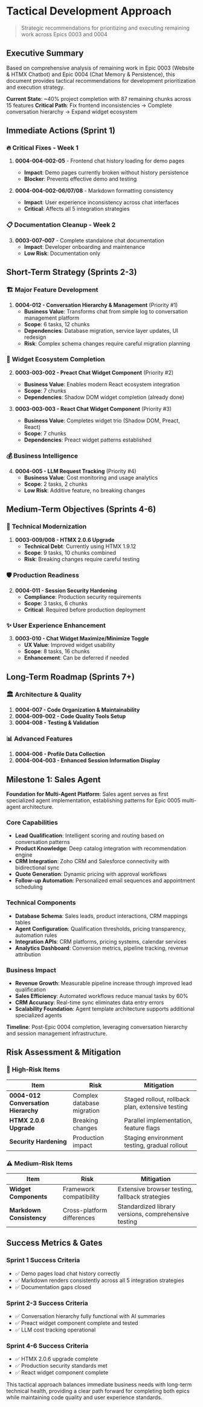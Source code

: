 # Tactical Development Approach
> Strategic recommendations for prioritizing and executing remaining work across Epics 0003 and 0004

## Executive Summary

Based on comprehensive analysis of remaining work in Epic 0003 (Website & HTMX Chatbot) and Epic 0004 (Chat Memory & Persistence), this document provides tactical recommendations for development prioritization and execution strategy.

**Current State**: ~40% project completion with 87 remaining chunks across 15 features
**Critical Path**: Fix frontend inconsistencies → Complete conversation hierarchy → Expand widget ecosystem

## Immediate Actions (Sprint 1)

### 🔥 **Critical Fixes - Week 1**
1. **0004-004-002-05** - Frontend chat history loading for demo pages
   - **Impact**: Demo pages currently broken without history persistence
   - **Blocker**: Prevents effective demo and testing

2. **0004-004-002-06/07/08** - Markdown formatting consistency
   - **Impact**: User experience inconsistency across chat interfaces
   - **Critical**: Affects all 5 integration strategies

### 📋 **Documentation Cleanup - Week 2**
3. **0003-007-007** - Complete standalone chat documentation
   - **Impact**: Developer onboarding and maintenance
   - **Low Risk**: Documentation only

## Short-Term Strategy (Sprints 2-3)

### 🏗️ **Major Feature Development**
1. **0004-012 - Conversation Hierarchy & Management** (Priority #1)
   - **Business Value**: Transforms chat from simple log to conversation management platform
   - **Scope**: 6 tasks, 12 chunks
   - **Dependencies**: Database migration, service layer updates, UI redesign
   - **Risk**: Complex schema changes require careful migration planning

### 🧩 **Widget Ecosystem Completion**
2. **0003-003-002 - Preact Chat Widget Component** (Priority #2)
   - **Business Value**: Enables modern React ecosystem integration
   - **Scope**: 7 chunks
   - **Dependencies**: Shadow DOM widget completion (already done)

3. **0003-003-003 - React Chat Widget Component** (Priority #3)
   - **Business Value**: Completes widget trio (Shadow DOM, Preact, React)
   - **Scope**: 7 chunks
   - **Dependencies**: Preact widget patterns established

### 💰 **Business Intelligence**
4. **0004-005 - LLM Request Tracking** (Priority #4)
   - **Business Value**: Cost monitoring and usage analytics
   - **Scope**: 2 tasks, 2 chunks
   - **Low Risk**: Additive feature, no breaking changes

## Medium-Term Objectives (Sprints 4-6)

### 🔧 **Technical Modernization**
1. **0003-009/008 - HTMX 2.0.6 Upgrade**
   - **Technical Debt**: Currently using HTMX 1.9.12
   - **Scope**: 9 tasks, 10 chunks combined
   - **Risk**: Breaking changes require careful testing

### 🛡️ **Production Readiness**
2. **0004-011 - Session Security Hardening**
   - **Compliance**: Production security requirements
   - **Scope**: 3 tasks, 6 chunks  
   - **Critical**: Required before production deployment

### ✨ **User Experience Enhancement**
3. **0003-010 - Chat Widget Maximize/Minimize Toggle**
   - **UX Value**: Improved widget usability
   - **Scope**: 8 tasks, 16 chunks
   - **Enhancement**: Can be deferred if needed

## Long-Term Roadmap (Sprints 7+)

### 🏛️ **Architecture & Quality**
1. **0004-007 - Code Organization & Maintainability**
2. **0004-009-002 - Code Quality Tools Setup**
3. **0004-008 - Testing & Validation**

### 📊 **Advanced Features**
1. **0004-006 - Profile Data Collection**
2. **0004-004-003 - Enhanced Session Information Display**

## Milestone 1: Sales Agent

**Foundation for Multi-Agent Platform**: Sales agent serves as first specialized agent implementation, establishing patterns for Epic 0005 multi-agent architecture.

### **Core Capabilities**
- **Lead Qualification**: Intelligent scoring and routing based on conversation patterns
- **Product Knowledge**: Deep catalog integration with recommendation engine
- **CRM Integration**: Zoho CRM and Salesforce connectivity with bidirectional sync
- **Quote Generation**: Dynamic pricing with approval workflows
- **Follow-up Automation**: Personalized email sequences and appointment scheduling

### **Technical Components**
- **Database Schema**: Sales leads, product interactions, CRM mappings tables
- **Agent Configuration**: Qualification thresholds, pricing transparency, automation rules
- **Integration APIs**: CRM platforms, pricing systems, calendar services
- **Analytics Dashboard**: Conversion metrics, pipeline tracking, revenue attribution

### **Business Impact**
- **Revenue Growth**: Measurable pipeline increase through improved lead qualification
- **Sales Efficiency**: Automated workflows reduce manual tasks by 60%
- **CRM Accuracy**: Real-time sync eliminates data entry errors
- **Scalability Foundation**: Agent template architecture supports additional specialized agents

**Timeline**: Post-Epic 0004 completion, leveraging conversation hierarchy and session management infrastructure.

## Risk Assessment & Mitigation

### 🚨 **High-Risk Items**
| Item | Risk | Mitigation |
|------|------|------------|
| **0004-012 Conversation Hierarchy** | Complex database migration | Staged rollout, rollback plan, extensive testing |
| **HTMX 2.0.6 Upgrade** | Breaking changes | Parallel implementation, feature flags |
| **Security Hardening** | Production impact | Staging environment testing, gradual rollout |

### ⚠️ **Medium-Risk Items**
| Item | Risk | Mitigation |
|------|------|------------|
| **Widget Components** | Framework compatibility | Extensive browser testing, fallback strategies |
| **Markdown Consistency** | Cross-platform differences | Standardized library versions, comprehensive testing |

## Success Metrics & Gates

### **Sprint 1 Success Criteria**
- ✅ Demo pages load chat history correctly
- ✅ Markdown renders consistently across all 5 integration strategies
- ✅ Documentation gaps closed

### **Sprint 2-3 Success Criteria**
- ✅ Conversation hierarchy fully functional with AI summaries
- ✅ Preact widget component complete and tested
- ✅ LLM cost tracking operational

### **Sprint 4-6 Success Criteria**
- ✅ HTMX 2.0.6 upgrade complete
- ✅ Production security standards met
- ✅ React widget component complete

This tactical approach balances immediate business needs with long-term technical health, providing a clear path forward for completing both epics while maintaining code quality and user experience standards.
